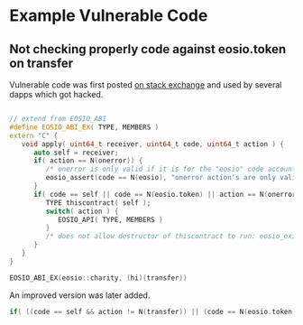 # Example Vulnerable Code



## Not checking properly code against eosio.token on transfer

Vulnerable code was first posted [on stack exchange](https://eosio.stackexchange.com/questions/421/how-to-do-something-when-your-contract-is-an-action-notification-recipient-like) and used by several dapps which got hacked. 

```cpp

// extend from EOSIO_ABI
#define EOSIO_ABI_EX( TYPE, MEMBERS )
extern "C" {
   void apply( uint64_t receiver, uint64_t code, uint64_t action ) {
      auto self = receiver;
      if( action == N(onerror)) {
         /* onerror is only valid if it is for the "eosio" code account and authorized by "eosio"'s "active permission */
         eosio_assert(code == N(eosio), "onerror action's are only valid from the \"eosio\" system account");
      }
      if( code == self || code == N(eosio.token) || action == N(onerror) ) {
         TYPE thiscontract( self );
         switch( action ) {
            EOSIO_API( TYPE, MEMBERS )
         }
         /* does not allow destructor of thiscontract to run: eosio_exit(0); */ \
      }
   }
}

EOSIO_ABI_EX(eosio::charity, (hi)(transfer))
``` 

An improved version was later added.

```cpp
if( ((code == self && action != N(transfer)) || (code == N(eosio.token) && action == N(transfer)) || action == N(onerror)) ) { 
``` 
